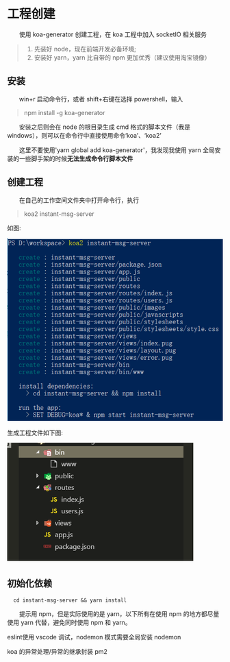 # 工程创建

&emsp;&emsp;使用 koa-generator 创建工程，在 koa 工程中加入 socketIO 相关服务

> 1. 先装好 node，现在前端开发必备环境;
> 2. 安装好 yarn，yarn 比自带的 npm 更加优秀（建议使用淘宝镜像）

## 安装

&emsp;&emsp;win+r 启动命令行，或者 shift+右键在选择 powershell，输入

> npm install -g koa-generator

&emsp;&emsp;安装之后则会在 node 的根目录生成 cmd 格式的脚本文件（我是 windows），则可以在命令行中直接使用命令‘koa’、‘koa2’

&emsp;&emsp;这里不要使用'yarn global add koa-generator'，我发现我使用 yarn 全局安装的一些脚手架的时候<b>无法生成命令行脚本文件</b>

## 创建工程

&emsp;&emsp;在自己的工作空间文件夹中打开命令行，执行

> koa2 instant-msg-server

如图:

![](./20181204202802-1.png)

生成工程文件如下图:

![](./20181204193759-2.png)

## 初始化依赖

```
  cd instant-msg-server && yarn install
```

&emsp;&emsp;提示用 npm，但是实际使用的是 yarn，以下所有在使用 npm 的地方都尽量使用 yarn 代替，避免同时使用 npm 和 yarn。





eslint使用
vscode 调试，nodemon 模式需要全局安装 nodemon

koa 的异常处理/异常的继承封装
pm2
